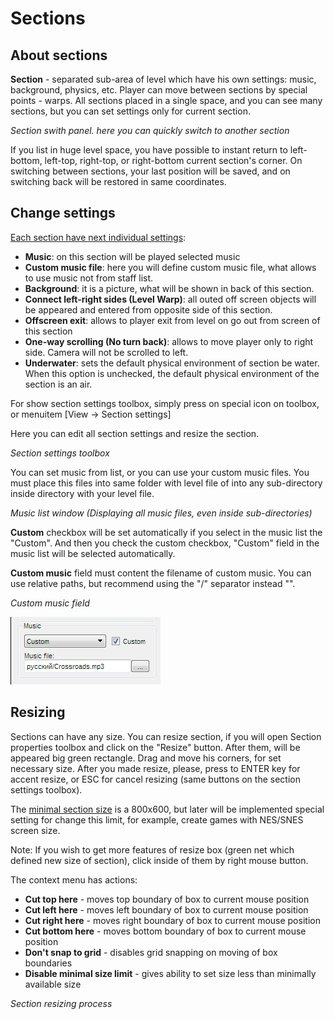 # Sections

## About sections

**Section** - separated sub-area of level which have his own settings: music, background, physics, etc. Player can move between sections by special points - warps. All sections placed in a single space, and you can see many sections, but you can set settings only for current section.
 
_Section swith panel. here you can quickly switch to another section_

<ImageZoom 
  alt="Section_Switch"
  url="screenshots/LevelEditing/Section_Switch.png" 
  :border="true" 
/>

If you list in huge level space, you have possible to instant return to left-bottom, left-top, right-top, or right-bottom current section's corner. On switching between sections, your last position will be saved, and on switching back will be restored in same coordinates.

## Change settings

<u>Each section have next individual settings</u>:

- **Music**: on this section will be played selected music
- **Custom music file**: here you will define custom music file, what allows to use music not from staff list.
- **Background**: it is a picture, what will be shown in back of this section.
- **Connect left-right sides (Level Warp)**: all outed off screen objects will be appeared and entered from opposite side of this section.
- **Offscreen exit**: allows to player exit from level on go out from screen of this section
- **One-way scrolling (No turn back)**: allows to move player only to right side. Camera will not be scrolled to left.
- **Underwater**: sets the default physical environment of section be water. When this option is unchecked, the default physical environment of the section is an air.

For show section settings toolbox, simply press on special icon on toolbox, or menuitem \[View -> Section settings\]

Here you can edit all section settings and resize the section.

_Section settings toolbox_

<ImageZoom 
  alt="0toolbox_section"
  url="screenshots/LevelEditing/Section/0toolbox_section.png" 
  :border="true" 
/>

You can set music from list, or you can use your custom music files. You must place this files into same folder with level file of into any sub-directory inside directory with your level file.

_Music list window (Displaying all music files, even inside sub-directories)_

<ImageZoom 
  alt="0toolbox_section_musiclist"
  url="screenshots/LevelEditing/Section/0toolbox_section_musiclist.png" 
  :border="true" 
/>


**Custom** checkbox will be set automatically if you select in the music list the "Custom". And then you check the custom checkbox, "Custom" field in the music list will be selected automatically.

**Custom music** field must content the filename of custom music. You can use relative paths, but recommend using the "/" separator instead "\".

_Custom music field_

![0toolbox_section_musicPath](screenshots/LevelEditing/Section/0toolbox_section_musicPath.png)

## Resizing

Sections can have any size. You can resize section, if you will open Section properties toolbox and click on the "Resize" button. After them, will be appeared big green rectangle. Drag and move his corners, for set necessary size. After you made resize, please, press to ENTER key for accent resize, or ESC for cancel resizing (same buttons on the section settings toolbox).

The <u>minimal section size</u> is a 800x600, but later will be implemented special setting for change this limit, for example, create games with NES/SNES screen size.

<Note type="tip">
Note: If you wish to get more features of resize box (green net which
defined new size of section), click inside of them by right mouse button.
</Note>

The context menu has actions:
* **Cut top here** - moves top boundary of box to current mouse position
* **Cut left here** - moves left boundary of box to current mouse position
* **Cut right here** - moves right boundary of box to current mouse position
* **Cut bottom here** - moves bottom boundary of box to current mouse position
* **Don't snap to grid** - disables grid snapping on moving of box boundaries
* **Disable minimal size limit** - gives ability to set size less than minimally available size

_Section resizing process_

<ImageZoom 
  alt="0toolbox_section_resize"
  url="screenshots/LevelEditing/Section/0toolbox_section_resize.png" 
  :border="true" 
/>
